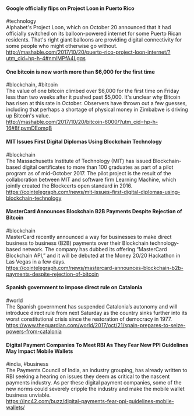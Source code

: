 
#### Google officially flips on Project Loon in Puerto Rico
#technology  
Alphabet's Project Loon, which on October 20 announced that it had officially switched on its balloon-powered internet for some Puerto Rican residents. That's right giant balloons are providing digital connectivity for some people who might otherwise go without.  
http://mashable.com/2017/10/20/puerto-rico-project-loon-internet/?utm_cid=hp-h-4#nmlMPfA4Lgqs

#### One bitcoin is now worth more than $6,000 for the first time
#blockchain, #bitcoin  
The value of one bitcoin climbed over $6,000 for the first time on Friday less than two weeks after it pushed past $5,000. It's unclear why Bitcoin has risen at this rate in October. Observers have thrown out a few guesses, including that perhaps a shortage of physical money in Zimbabwe is driving up Bitcoin's value.   
http://mashable.com/2017/10/20/bitcoin-6000/?utm_cid=hp-h-16#8f.pvmDEomqB

#### MIT Issues First Digital Diplomas Using Blockchain Technology
#blockchain  
The Massachusetts Institute of Technology (MIT) has issued Blockchain-based digital certificates to more than 100 graduates as part of a pilot program as of mid-October 2017. The pilot project is the result of the collaboration between MIT and software firm Learning Machine, which jointly created the Blockcerts open standard in 2016.  
https://cointelegraph.com/news/mit-issues-first-digital-diplomas-using-blockchain-technology

#### MasterCard Announces Blockchain B2B Payments Despite Rejection of Bitcoin
#blockchain  
MasterCard recently announced a way for businesses to make direct business to business (B2B) payments over their Blockchain technology-based network. The company has dubbed its offering “MasterCard Blockchain API,” and it will be debuted at the Money 20/20 Hackathon in Las Vegas in a few days.  
https://cointelegraph.com/news/mastercard-announces-blockchain-b2b-payments-despite-rejection-of-bitcoin

#### Spanish government to impose direct rule on Catalonia
#world  
The Spanish government has suspended Catalonia’s autonomy and will introduce direct rule from next Saturday as the country sinks further into its worst constitutional crisis since the restoration of democracy in 1977.  
https://www.theguardian.com/world/2017/oct/21/spain-prepares-to-seize-powers-from-catalonia

#### Digital Payment Companies To Meet RBI As They Fear New PPI Guidelines May Impact Mobile Wallets
#india, #business  
The Payments Council of India, an industry grouping, has already written to RBI seeking a hearing on issues they deem as critical to the nascent payments industry. As per these digital payment companies, some of the new norms could severely cripple the industry and make the mobile wallet business unviable.  
https://inc42.com/buzz/digital-payments-fear-ppi-guidelines-mobile-wallets/
